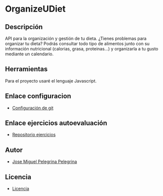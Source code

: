 # OrganizeUDiet

## Descripción
API para la organización y gestión de tu dieta. ¿Tienes problemas para organizar tu dieta? 
Podrás consultar todo tipo de alimentos junto con su información nutricional (calorias, grasa, proteinas...) y organizarla a tu gusto mediante un calendario.

## Herramientas
Para el proyecto usaré el lenguaje Javascript.

## Enlace configuracion
- [Configuración de git](https://github.com/josemip98/OrganizeUDiet/blob/master/docs/git_config.md)

## Enlace ejercicios autoevaluación
- [Repositorio ejercicios](https://github.com/josemip98/EjerciciosIV)

## Autor
- [Jose Miguel Pelegrina Pelegrina](https://github.com/josemip98)

## Licencia

- [Licencia](https://github.com/josemip98/OrganizeUDiet/blob/master/LICENSE)
